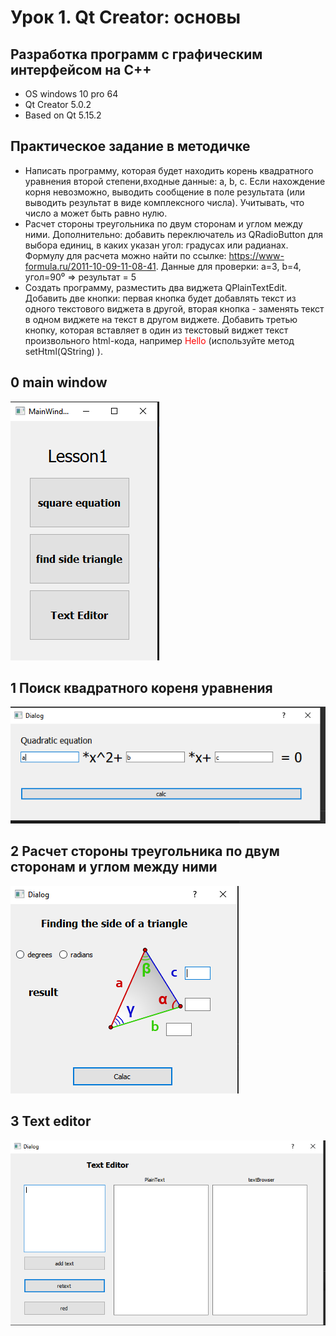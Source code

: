 # Урок 1. Qt Creator: основы
## Разработка программ с графическим интерфейсом на С++

* OS windows 10 pro 64
* Qt Creator 5.0.2
* Based on Qt 5.15.2 



## Практическое задание в методичке
- Написать программу, которая будет находить корень квадратного уравнения второй степени,входные данные: a, b, c. Если нахождение корня невозможно, выводить сообщение в поле результата (или выводить результат в виде комплексного числа). Учитывать, что число a может быть равно нулю.
- Расчет стороны треугольника по двум сторонам и углом между ними. Дополнительно: добавить переключатель из QRadioButton для выбора единиц, в каких указан угол: градусах или радианах. Формулу для расчета можно найти по ссылке:
https://www-formula.ru/2011-10-09-11-08-41. Данные для проверки: a=3, b=4, угол=90⁰ => результат = 5
- Создать программу, разместить два виджета QPlainTextEdit. Добавить две кнопки: первая кнопка будет добавлять текст из одного текстового виджета в другой, вторая кнопка - заменять текст в одном виджете на текст в другом виджете. Добавить третью кнопку, которая вставляет в один из текстовый виджет текст произвольного html-кода, например <font color='red'>Hello</font> (используйте метод setHtml(QString) ).


## 0 main window

![main window](https://github.com/HENRYHKll/gb_qt_cxx/raw/main/lesson1/main.png)

## 1 Поиск квадратного кореня уравнения

![main window](https://github.com/HENRYHKll/gb_qt_cxx/raw/main/lesson1/q.png)

## 2 Расчет стороны треугольника по двум сторонам и углом между ними

![main window](https://github.com/HENRYHKll/gb_qt_cxx/raw/main/lesson1/t.png)

## 3 Text editor

![main window](https://github.com/HENRYHKll/gb_qt_cxx/raw/main/lesson1/text.png)